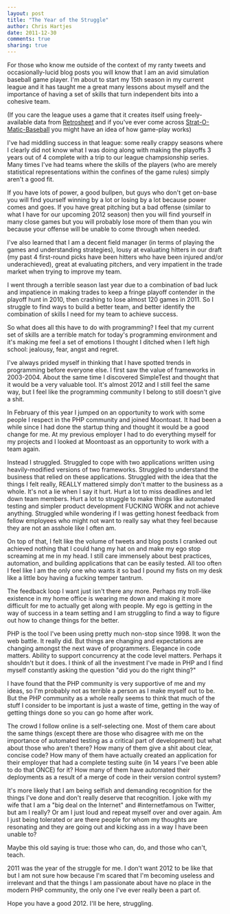 ```yaml
---
layout: post
title: "The Year of the Struggle" 
author: Chris Hartjes
date: 2011-12-30
comments: true 
sharing: true 
---
```

For those who know me outside of the context of my ranty tweets and 
occasionally-lucid blog posts you will know that I am an avid simulation
baseball game player. I'm about to start my 15th season in my current
league and it has taught me a great many lessons about myself and the importance
of having a set of skills that turn independent bits into a cohesive team.

(If you care the league uses a game that it creates itself using freely-available
data from [Retrosheet](http://retrosheet.org) and if you've ever come across
[Strat-O-Matic-Baseball](http://www.strat-o-matic.com/products/baseball) you might
have an idea of how game-play works)

I've had middling success in that league: some really crappy seasons where I
clearly did not know what I was doing along with making the playoffs 3 years
out of 4 complete with a trip to our league champsionship series. Many times
I've had teams where the skills of the players (who are merely statistical
representations within the confines of the game rules) simply aren't a good
fit. 

If you have lots of power, a good bullpen, but guys who don't get on-base
you will find yourself winning by a lot or losing by a lot because
power comes and goes. If you have great pitching but a bad offense (similar
to what I have for our upcoming 2012 season) then you will find yourself
in many close games but you will probably lose more of them than you win
because your offense will be unable to come through when needed.

I've also learned that I am a decent field manager (in terms of playing the
games and understanding strategies), lousy at evaluating hitters in our
draft (my past 4 first-round picks have been hitters who have been injured
and/or underachieved), great at evaluating pitchers, and very impatient
in the trade market when trying to improve my team.

I went through a terrible season last year due to a combination of bad luck
and impatience in making trades to keep a fringe playoff contender in the
playoff hunt in 2010, then crashing to lose almost 120 games in 2011. 
So I struggle to find ways to build a better team, and better identify the
combination of skills I need for my team to achieve success.

So what does all this have to do with programming? I feel that my current
set of skills are a terrible match for today's programming environment and
it's making me feel a set of emotions I thought I ditched when I left high
school: jealousy, fear, angst and regret.

I've always prided myself in thinking that I have spotted trends in programming
before everyone else. I first saw the value of frameworks in 2003-2004. About
the same time I discovered SimpleTest and thought that it would be a very
valuable tool. It's almost 2012 and I still feel the same way, but I feel like
the programming community I belong to still doesn't give a shit.

In February of this year I jumped on an opportunity to work with some people 
I respect in the PHP community and joined Moontoast. It had been a while
since I had done the startup thing and thought it would be a good change for
me. At my previous employer I had to do everything myself for my projects and
I looked at Moontoast as an opportunity to work with a team again.

Instead I struggled. Struggled to cope with two applications written using 
heavily-modified versions of two frameworks. Struggled to understand the 
business that relied on these applications. Struggled with the idea that
the things I felt really, REALLY mattered simply don't matter to the
business as a whole. It's not a lie when I say it hurt. Hurt a lot to miss
deadlines and let down team members. Hurt a lot to struggle to make things
like automated testing and simpler product development FUCKING WORK and not
achieve anything. Struggled while wondering if I was getting honest feedback
from fellow employees who might not want to really say what they feel because
they are not an asshole like I often am.

On top of that, I felt like the volume of tweets and blog posts I cranked
out achieved nothing that I could hang my hat on and make my ego stop 
screaming at me in my head. I still care immensely about best practices,
automation, and building applications that can be easily tested. All too often
I feel like I am the only one who wants it so bad I pound my fists on my
desk like a little boy having a fucking temper tantrum.

The feedback loop I want just isn't there any more. Perhaps my troll-like
existence in my home office is wearing me down and making it more difficult
for me to actually get along with people. My ego is getting in the way of
success in a team setting and I am struggling to find a way to figure out
how to change things for the better.

PHP is the tool I've been using pretty much non-stop since 1998. It won the
web battle. It really did. But things are changing and expectations are 
changing amongst the next wave of programmers. Elegance in code matters.
Ability to support concurrency at the code level matters. Perhaps it shouldn't
but it does. I think of all the investment I've made in PHP and I find myself
constantly asking the question "did you do the right thing?"

I have found that the PHP community is very supportive of me and my ideas, so
I'm probably not as terrible a person as I make myself out to be. But the PHP
community as a whole really seems to think that much of the stuff I consider
to be important is just a waste of time, getting in the way of getting things
done so you can go home after work.

The crowd I follow online is a self-selecting one. Most of them care about
the same things (except there are those who disagree with me on the importance
of automated testing as a critical part of development) but what about those
who aren't there? How many of them give a shit about clear, concise code? How
many of them have actually created an application for their employer that
had a complete testing suite (in 14 years I've been able to do that ONCE)
for it? How many of them have automated their deployments as a result of
a merge of code in their version control system? 

It's more likely that I am being selfish and demanding recognition for the
things I've done and don't really deserve that recognition. I joke with
my wife that I am a "big deal on the Internet" and #internetfamous on Twitter,
but am I really? Or am I just loud and repeat myself over and over again. 
Am I just being tolerated or are there people for whom my thoughts are
resonating and they are going out and kicking ass in a way I have been unable
to?

Maybe this old saying is true: those who can, do, and those who can't, teach.

2011 was the year of the struggle for me. I don't want 2012 to be like that
but I am not sure how because I'm scared that I'm becoming useless and 
irrelevant and that the things I am passionate about have no place in the
modern PHP community, the only one I've ever really been a part of.

Hope you have a good 2012. I'll be here, struggling.
